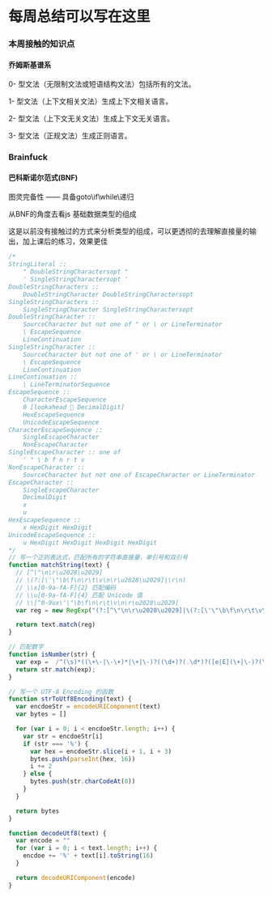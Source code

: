 <!--
 * @Author: your name
 * @Date: 2020-04-13 09:51:31
 * @LastEditTime: 2020-04-29 21:42:02
 * @LastEditors: Please set LastEditors
 * @Description: In User Settings Edit
 * @FilePath: \Frontend-01-Template\week02\NOTE.md
 -->
# 每周总结可以写在这里

### 本周接触的知识点
#### 乔姆斯基谱系

0- 型文法（无限制文法或短语结构文法）包括所有的文法。

1- 型文法（上下文相关文法）生成上下文相关语言。

2- 型文法（上下文无关文法）生成上下文无关语言。

3- 型文法（正规文法）生成正则语言。
### Brainfuck
#### 巴科斯诺尔范式(BNF)

图灵完备性 —— 具备goto\if\while\递归

从BNF的角度去看js 基础数据类型的组成

这是以前没有接触过的方式来分析类型的组成，可以更透彻的去理解直接量的输出，加上课后的练习，效果更佳


``` js
/*
StringLiteral ::
    " DoubleStringCharactersopt "
    ' SingleStringCharactersopt '
DoubleStringCharacters ::
    DoubleStringCharacter DoubleStringCharactersopt
SingleStringCharacters ::
    SingleStringCharacter SingleStringCharactersopt
DoubleStringCharacter ::
    SourceCharacter but not one of " or \ or LineTerminator
    \ EscapeSequence
    LineContinuation
SingleStringCharacter ::
    SourceCharacter but not one of ' or \ or LineTerminator
    \ EscapeSequence
    LineContinuation
LineContinuation ::
    \ LineTerminatorSequence
EscapeSequence ::
    CharacterEscapeSequence
    0 [lookahead  DecimalDigit]
    HexEscapeSequence
    UnicodeEscapeSequence
CharacterEscapeSequence ::
    SingleEscapeCharacter
    NonEscapeCharacter
SingleEscapeCharacter :: one of
    ' " \ b f n r t v
NonEscapeCharacter ::
    SourceCharacter but not one of EscapeCharacter or LineTerminator
EscapeCharacter ::
    SingleEscapeCharacter
    DecimalDigit
    x
    u
HexEscapeSequence ::
    x HexDigit HexDigit
UnicodeEscapeSequence ::
    u HexDigit HexDigit HexDigit HexDigit
*/
// 写一个正则表达式，匹配所有的字符串直接量，单引号和双引号
function matchString(text) {
  // [^\"\n\r\u2028\u2029]
  // \(?:[\'\"\b\f\n\r\t\v\n\r\u2028\u2029]|\r\n)
  // \\x[0-9a-fA-F]{2} 匹配编码
  // \\u[0-9a-fA-F]{4} 匹配 Unicode 值
  // \\[^0-9ux\'\"\b\f\n\r\t\v\n\r\u2028\u2029]
  var reg = new RegExp("(?:[^\"\n\r\u2028\u2029]|\(?:[\'\"\b\f\n\r\t\v\n\r\u2028\u2029]|\r\n)|\\x[0-9a-fA-F]{2}|\\u[0-9a-fA-F]{4}|\\[^0-9ux\'\"\b\f\n\r\t\v\n\r\u2028\u2029])*")

  return text.match(reg)
}

// 匹配数字
function isNumber(str) {
  var exp =  /^(\s)*((\+\-|\-\+)*|\+|\-)?((\d+)?(.\d*)?([e|E](\+|\-)?(\d*))?|0x[0-9a-fA-F]+|Infinity|NaN)(\s)*$/ig
  return str.match(exp);
}

// 写一个 UTF-8 Encoding 的函数
function strToUtf8Encoding(text) {
  var encdoeStr = encodeURIComponent(text)
  var bytes = []

  for (var i = 0; i < encdoeStr.length; i++) {
    var str = encdoeStr[i]
    if (str === '%') {
      var hex = encdoeStr.slice(i + 1, i + 3)
      bytes.push(parseInt(hex, 16))
      i += 2
    } else {
      bytes.push(str.charCodeAt(0))
    }
  }

  return bytes
}

function decodeUtf8(text) {
  var encode = ""
  for (var i = 0; i < text.length; i++) {
    encdoe += '%' + text[i].toString(16)
  }

  return decodeURIComponent(encode)
}

```
